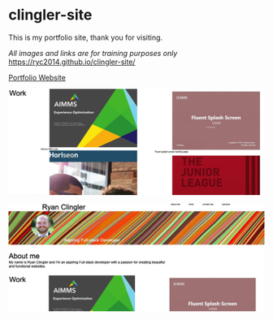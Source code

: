 # clingler-site
This is my portfolio site, thank you for visiting.

*All images and links are for training purposes only*
https://ryc2014.github.io/clingler-site/

[Portfolio Website](https://ryc2014.github.io/clingler-site/)

![Screenshot one](/assets/images/portfolioscreenshot.jpg/ "Screenshot one") 

![Screenshot two](/assets/images/portfolioscreenshot2.jpg "Screenshot two") 